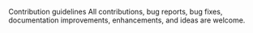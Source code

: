 Contribution guidelines
All contributions, bug reports, bug fixes, documentation improvements, enhancements, and ideas are welcome.
